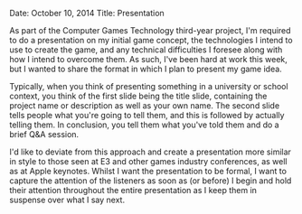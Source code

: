 Date: October 10, 2014
Title: Presentation

As part of the Computer Games Technology third-year project, I'm required to do a presentation on my initial game concept, the technologies I intend to use to create the game, and any technical difficulties I foresee along with how I intend to overcome them. As such, I've been hard at work this week, but I wanted to share the format in which I plan to present my game idea.

Typically, when you think of presenting something in a university or school context, you think of the first slide being the title slide, containing the project name or description as well as your own name. The second slide tells people what you're going to tell them, and this is followed by actually telling them. In conclusion, you tell them what you've told them and do a brief Q&A session. 

I'd like to deviate from this approach and create a presentation more similar in style to those seen at E3 and other games industry conferences, as well as at Apple keynotes. Whilst I want the presentation to be formal, I want to capture the attention of the listeners as soon as (or before) I begin and hold their attention throughout the entire presentation as I keep them in suspense over what I say next.
